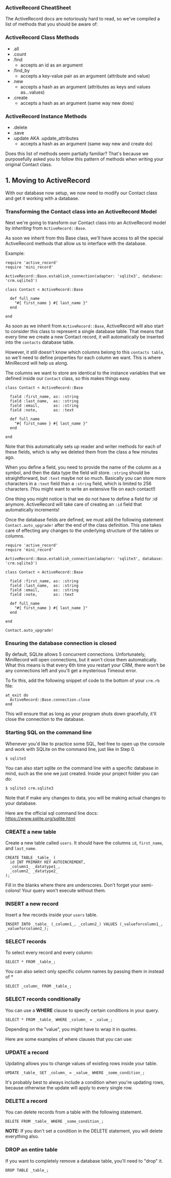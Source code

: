 ### ActiveRecord CheatSheet
The ActiveRecord docs are notoriously hard to read, so we've compiled a list of methods that you should be aware of:

### ActiveRecord Class Methods
- .all
- .count
- .find
  - accepts an id as an argument
- .find_by
  - accepts a key-value pair as an argument (attribute and value)
- .new
  - accepts a hash as an argument (attributes as keys and values as...values)
- .create
  - accepts a hash as an argument (same way new does)

### ActiveRecord Instance Methods
- .delete
- .save
- .update AKA .update_attributes
  - accepts a hash as an argument (same way new and create do)

Does this list of methods seem partially familiar? That's because we purposefully asked you to follow this pattern of methods when writing your original Contact class.

## 1.  Moving to ActiveRecord
With our database now setup, we now need to modify our Contact class and get it working with a database.

### Transforming the Contact class into an ActiveRecord Model
Next we're going to transform our Contact class into an ActiveRecord model by *inheriting* from ```ActiveRecord::Base```.

As soon we inherit from this Base class, we'll have access to all the special ActiveRecord methods that allow us to interface with the database.

Example:

```
require 'active_record'
require 'mini_record'

ActiveRecord::Base.establish_connection(adapter: 'sqlite3', database: 'crm.sqlite3')

class Contact < ActiveRecord::Base

  def full_name
    "#{ first_name } #{ last_name }"
  end

end
```

As soon as we inherit from ```ActiveRecord::Base```, ActiveRecord will also start to consider this class to represent a single database table. That means that every time we create a new Contact record, it will automatically be inserted into the ```contacts``` database table.

However, it still doesn't know which columns belong to this ```contacts table```, so we'll need to define properties for each column we want. This is where MiniRecord will help us along.

The columns we want to store are identical to the instance variables that we defined inside our ```Contact``` class, so this makes things easy.

```
class Contact < ActiveRecord::Base

  field :first_name, as: :string
  field :last_name,  as: :string
  field :email,      as: :string
  field :note,       as: :text

  def full_name
    "#{ first_name } #{ last_name }"
  end

end
```

Note that this automatically sets up reader and writer methods for each of these fields, which is why we deleted them from the class a few minutes ago.

When you define a field, you need to provide the name of the column as a symbol, and then the data type the field will store. ```:string``` should be straightforward, but ```:text``` maybe not so much. Basically you can store more characters in a ```:text``` field than a ```:string``` field, which is limited to 256 characters. (You might want to write an extensive file on each contact!)

One thing you might notice is that we do not have to define a field for :id anymore. ActiveRecord will take care of creating an ```:id``` field that automatically increments!

Once the database fields are defined, we must add the following statement ```Contact.auto_upgrade!``` after the end of the class definition. This one takes care of effecting any changes to the underlying structure of the tables or columns.

```
require 'active_record'
require 'mini_record'

ActiveRecord::Base.establish_connection(adapter: 'sqlite3', database: 'crm.sqlite3')

class Contact < ActiveRecord::Base

  field :first_name, as: :string
  field :last_name,  as: :string
  field :email,      as: :string
  field :note,       as: :text

  def full_name
    "#{ first_name } #{ last_name }"
  end

end

Contact.auto_upgrade!
```

### Ensuring the database connection is closed
By default, SQLite allows 5 concurrent connections. Unfortunately, MiniRecord will open connections, but it won't close them automatically. What this means is that every 6th time you restart your CRM, there won't be any connections left and you'll get a mysterious Timeout error.

To fix this, add the following snippet of code to the bottom of your ```crm.rb``` file:

```
at_exit do
  ActiveRecord::Base.connection.close
end
```

This will ensure that as long as your program shuts down gracefully, it'll close the connection to the database.


### Starting SQL on the command line
Whenever you'd like to practice some SQL, feel free to open up the console and work with SQLite on the command line, just like in Step 0.

```
$ sqlite3
```

You can also start sqlite on the command line with a specific database in mind, such as the one we just created. Inside your project folder you can do:

```
$ sqlite3 crm.sqlite3
```

Note that if make any changes to data, you will be making actual changes to your database.

Here are the official sql command line docs: https://www.sqlite.org/sqlite.html

### CREATE a new table
Create a new table called ```users```. It should have the columns ```id```, ```first_name```, and ```last_name```.

```
CREATE TABLE _table_ (
  id INT PRIMARY KEY AUTOINCREMENT,
  _column1_ _datatype1_,
  _column2_ _datatype2_
);
```

Fill in the blanks where there are underscores. Don't forget your semi-colons! Your query won't execute without them.

### INSERT a new record
Insert a few records inside your ```users``` table.

```
INSERT INTO _table_ (_column1_, _column2_) VALUES (_valueforcolumn1_, _valueforcolumn2_);
```

### SELECT records
To select every record and every column:

```
SELECT * FROM _table_;
```

You can also select only specific column names by passing them in instead of *

```
SELECT _column_ FROM _table_;
```

### SELECT records conditionally
You can use a **WHERE** clause to specify certain conditions in your query.

```
SELECT * FROM _table_ WHERE _column_ = _value_;
```
Depending on the "value", you might have to wrap it in quotes.

Here are some examples of where clauses that you can use:

### UPDATE a record
Updating allows you to change values of existing rows inside your table.

```
UPDATE _table_ SET _column_ = _value_ WHERE _some_condition_;
```

It's probably best to always include a condition when you're updating rows, because otherwise the update will apply to every single row.

### DELETE a record
You can delete records from a table with the following statement.

```
DELETE FROM _table_ WHERE _some_condition_;
```

**NOTE:** If you don't set a condition in the DELETE statement, you will delete everything also.

### DROP an entire table
If you want to completely remove a database table, you'll need to "drop" it.

```
DROP TABLE _table_;
```

